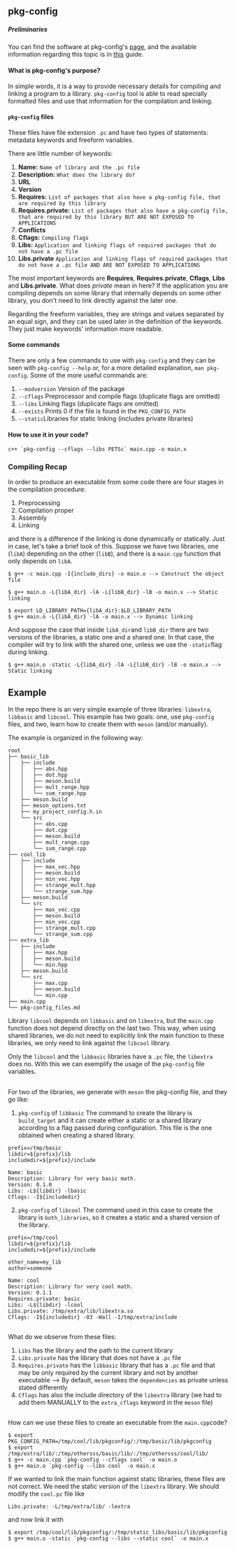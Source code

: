 ## pkg-config

##### Preliminaries
You can find the software at pkg-config's [page](https://www.freedesktop.org/wiki/Software/pkg-config/), and the available information regarding this topic is in [this](https://people.freedesktop.org/~dbn/pkg-config-guide.html) guide.

#### What is pkg-config's purpose?
In simple words, it is a way to provide necessary details for compiling and linking a program to a library. `pkg-config` tool is able to read specially formatted files and use that information for the compilation and linking. 

#### `pkg-config` files
These files have file extension `.pc` and have two types of statements: metadata keywords and freeform variables. 

There are little number of keywords:

 1. **Name:** `Name of library and the .pc file`
 2. **Description:** `What does the library do?`
 3. **URL** 
 4. **Version** 
 5. **Requires:** `List of packages that also have a pkg-config file, that are required by this library`
 6. **Requires.private:** `List of packages that also have a pkg-config file, that are required by this library BUT ARE NOT EXPOSED TO APPLICATIONS`
 7. **Conflicts**
 8. **Cflags:** `Compiling flags`
 9. **Libs:** `Application and linking flags of required packages that do not have a .pc file`
 10. **Libs.private** `Application and linking flags of required packages that do not have a .pc file AND ARE NOT EXPOSED TO APPLICATIONS`

The most important keywords are **Requires**, **Requires.private**, **Cflags**, **Libs** and **Libs.private**. What does *private* mean in here? If the application you are compiling depends on some library that internally depends on some other library, you don't need to link directly against the later one.

Regarding the freeform variables, they are strings and values separated by an equal sign, and they can be used later in the definition of the keywords. They just make keywords' information more readable.

#### Some commands
There are only a few commands to use with `pkg-config` and they can be seen with `pkg-config --help` or, for a more detailed explanation, `man pkg-config`. Some of the more useful commands are:
1. `--modversion` Version of the package
2. `--cflags` Preprocessor and compile flags (duplicate flags are omitted)
3. `--libs` Linking flags (duplicate flags are omitted)
4. `--exists` Prints 0 if the file is found in the `PKG_CONFIG_PATH`
5. `--static`Libraries for static linking (includes private libraries)

#### How to use it in your code?
```
c++ `pkg-config --cflags --libs PETSc` main.cpp -o main.x
```

### Compiling Recap
In order to produce an executable from some code there are four stages in the compilation procedure:
1. Preprocessing
2.  Compilation proper
3.  Assembly
4. Linking

and there is a difference if the linking is done dynamically or statically. Just in case, let's take a brief look of this. Suppose we have two libraries, one (`libA`) depending on the other (`libB`), and there is a `main.cpp` function that only depends on `libA`.
```
$ g++ -c main.cpp -I{include_dirs} -o main.o --> Construct the object file
```
```
$ g++ main.o -L{libA_dir} -lA -L{libB_dir} -lB -o main.x --> Static linking
```
```
$ export LD_LIBRARY_PATH={libA_dir}:$LD_LIBRARY_PATH
$ g++ main.o -L{libA_dir} -lA -o main.x --> Dynamic linking
``` 
And suppose the case that inside `libA_dir`and `libB_dir` there are two versions of the libraries, a static one and a shared one. In that case, the compiler will try to link with the shared one, unless we use the `-static`flag during linking.
```
$ g++ main.o -static -L{libA_dir} -lA -L{libB_dir} -lB -o main.x --> Static linking
```


## Example

In the repo there is an very simple example of three libraries: `libextra`, `libbasic` and `libcool`. This example has two goals: one, use `pkg-config` files, and two, learn how to create them with `meson` (and/or manually). 

The example is organized in the following way:

```
root
├── basic_lib
│   ├── include
│   │   ├── abs.hpp
│   │   ├── dot.hpp
│   │   ├── meson.build
│   │   ├── mult_range.hpp
│   │   └── sum_range.hpp
│   ├── meson.build
│   ├── meson_options.txt
│   ├── my_project_config.h.in
│   └── src
│       ├── abs.cpp
│       ├── dot.cpp
│       ├── meson.build
│       ├── mult_range.cpp
│       └── sum_range.cpp
├── cool_lib
│   ├── include
│   │   ├── max_vec.hpp
│   │   ├── meson.build
│   │   ├── min_vec.hpp
│   │   ├── strange_mult.hpp
│   │   └── strange_sum.hpp
│   ├── meson.build
│   └── src
│       ├── max_vec.cpp
│       ├── meson.build
│       ├── min_vec.cpp
│       ├── strange_mult.cpp
│       └── strange_sum.cpp
├── extra_lib
│   ├── include
│   │   ├── max.hpp
│   │   ├── meson.build
│   │   └── min.hpp
│   ├── meson.build
│   └── src
│       ├── max.cpp
│       ├── meson.build
│       └── min.cpp
├── main.cpp
└── pkg-config_files.md
```

Library `libcool` depends on `libbasic` and on `libextra`, but the `main.cpp` function does not depend directly on the last two. This way, when using shared libraries, we do not need to explicitly link the main function to these libraries, we only need to link against the `libcool` library.

Only the `libcool` and the `libbasic` libraries have a `.pc` file, the `libextra` does no. With this we can exemplify the usage of the `pkg-config` file variables.

##
For two of the libraries, we generate with `meson` the pkg-config file, and they go like:

1. `pkg-config` of `libbasic`
The command to create the library is `build_target` and it can create either a static or a shared library according to a flag passed during configuration. This file is the one obtained when creating a shared library.
```
prefix=/tmp/basic
libdir=${prefix}/lib
includedir=${prefix}/include

Name: basic
Description: Library for very basic math.
Version: 0.1.0
Libs: -L${libdir} -lbasic
Cflags: -I${includedir}
```

2. `pkg-config` of `libcool`
The command used in this case to create the library is `both_libraries`, so it creates a static and a shared version of the library.
```
prefix=/tmp/cool
libdir=${prefix}/lib
includedir=${prefix}/include

other_name=my_lib
author=someone

Name: cool
Description: Library for very cool math.
Version: 0.1.1
Requires.private: basic
Libs: -L${libdir} -lcool
Libs.private: /tmp/extra/lib/libextra.so
Cflags: -I${includedir} -O3 -Wall -I/tmp/extra/include
```

##
What do we observe from these files:
1. `Libs` has the library and the path to the current library
2. `Libs.private` has the library that does not have a `.pc` file
3. `Requires.private` has the `libbasic` library that has a  `.pc` file and that may be only required by the current library and not by another executable --> By default, `meson` takes the `dependencies` as private unless stated differently
4. `Cflags` has also the include directory of the `libextra` library (we had to add them MANUALLY to the `extra_cflags` keyword in the `meson` file)

##
How can we use these files to create an executable from the `main.cpp`code?
```
$ export PKG_CONFIG_PATH=/tmp/cool/lib/pkgconfig/:/tmp/basic/lib/pkgconfig
$ export /tmp/extra/lib/:/tmp/othersss/basic/lib/:/tmp/othersss/cool/lib/
$ g++ -c main.cpp `pkg-config --cflags cool` -o main.o
$ g++ main.o `pkg-config --libs cool` -o main.x
```
If we wanted to link the main function against static libraries, these files are not correct. We need the static version of the `libextra` library. We should modify the `cool.pc` file like
```
Libs.private: -L/tmp/extra/lib/ -lextra
```
and now link it with
```
$ export /tmp/cool/lib/pkgconfig/:/tmp/static_libs/basic/lib/pkgconfig
$ g++ main.o -static `pkg-config --libs --static cool` -o main.x
```